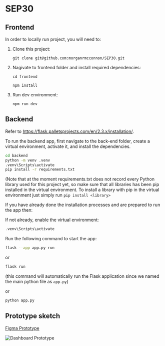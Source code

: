 # SEP30

## Frontend

In order to locally run project, you will need to:

1. Clone this project:

   `git clone git@github.com:morganrmcconnon/SEP30.git`

2. Nagivate to frontend folder and install required dependencies:
   
   `cd frontend`
   
   `npm install`

4. Run dev environment:

   `npm run dev`

## Backend

Refer to https://flask.palletsprojects.com/en/2.3.x/installation/.

To run the backend app, first navigate to the back-end folder, create a virtual environment, activate it, and install the dependencies.

```bash
cd backend
python -m venv .venv
.venv\Scripts\activate
pip install -r requirements.txt
```

(Note that at the moment requirements.txt does not record every Python library used for this project yet, so make sure that all libraries has been pip installed in the virtual environment. To install a library with pip in the virtual environment just simply run `pip install <library>`

If you have already done the installation processes and are prepared to run the app then:

If not already, enable the virtual environment:
```bash
.venv\Scripts\activate
```

Run the following command to start the app:
```bash
flask --app app.py run
```
or

```bash
flask run
```
(this command will automatically run the Flask application since we named the main python file as `app.py`)

or

```bash
python app.py
```

## Prototype sketch

[Figma Prototype](https://www.figma.com/file/ScVgs5wpsr3FTM7npCqg1n/Dashy-Dashboard-(Community)?type=design&node-id=302-925)

![Dashboard Prototype](https://i.imgur.com/avDdZkH.png)
